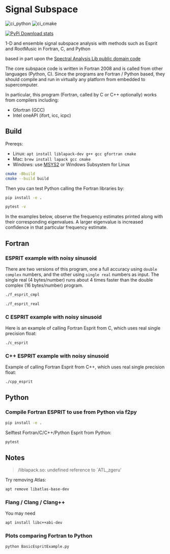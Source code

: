 # Signal Subspace

![ci_python](https://github.com/scivision/signal_subspace/workflows/ci_python/badge.svg)
![ci_cmake](https://github.com/scivision/signal_subspace/workflows/ci_cmake/badge.svg)

[![PyPi Download stats](http://pepy.tech/badge/signal_subspace)](http://pepy.tech/project/signal_subspace)

1-D and ensemble signal subspace analysis with methods such as Esprit
and RootMusic in Fortran, C, and Python

based in part upon the
[Spectral Analysis Lib public domain code](https://github.com/vincentchoqueuse/spectral_analysis_project)

The core subspace code is written in Fortran 2008 and is called from other languages (Python, C).
Since the programs are Fortran / Python based, they should compile and run in virtually any platform from embedded to supercomputer.

In particular, this program (Fortran, called by C or C++ optionally) works from compilers including:

* Gfortran (GCC)
* Intel oneAPI (ifort, icc, icpc)

## Build

Prereqs:

* Linux: `apt install liblapack-dev g++ gcc gfortran cmake`
* Mac: `brew install lapack gcc cmake`
* Windows: use [MSYS2](https://www.scivision.dev/install-msys2-windows/) or Windows Subsystem for Linux

```sh
cmake -Bbuild
cmake --build build
```

Then you can test Python calling the Fortran libraries by:

```sh
pip install -e .

pytest -v
```

In the examples below, observe the frequency estimates printed along with their corresponding eigenvalues.
A larger eigenvalue is increased confidence in that particular frequency estimate.

## Fortran

### ESPRIT example with noisy sinusoid

There are two versions of this program, one a full accuracy using `double complex` numbers, and the other using `single real` numbers as input.
The single real (4 bytes/number) runs about 4 times faster than the double complex (16 bytes/number) program.

```sh
./f_esprit_cmpl

./f_esprit_real
```

### C ESPRIT example with noisy sinusoid

Here is an example of calling Fortran Esprit from C, which uses real
single precision float:

```sh
./c_esprit
```

### C++ ESPRIT example with noisy sinusoid

Example of calling Fortran Esprit from C++, which uses real single precision float:

```sh
./cpp_esprit
```

## Python

### Compile Fortran ESPRIT to use from Python via f2py

```sh
pip install -e .
```

Selftest Fortran/C/C++/Python Esprit from Python:

```sh
pytest
```

## Notes

> /liblapack.so: undefined reference to `ATL_zgeru'

Try removing Atlas:

```sh
apt remove libatlas-base-dev
```

### Flang / Clang / Clang++

You may need

```sh
apt install libc++abi-dev
```

### Plots comparing Fortran to Python

```sh
python BasicEspritExample.py
```
